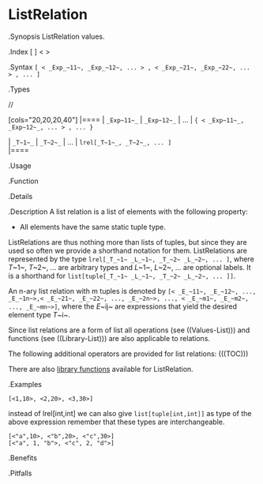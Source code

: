 # ListRelation

.Synopsis
ListRelation values.

.Index
[ ] < >

.Syntax
`[ < _Exp_~11~, _Exp_~12~, ... > , < _Exp_~21~, _Exp_~22~, ... > , ... ]`

.Types

//

[cols="20,20,20,40"]
|====
| `_Exp~11~_` |  `_Exp~12~_` |  ...  | `{ < _Exp~11~_, _Exp~12~_, ... > , ... }`  

| `_T~1~_`    |    `_T~2~_`  |  ...  |  `lrel[_T~1~_, _T~2~_, ... ]`              
|====

.Usage

.Function

.Details

.Description
A list relation is a list of elements with the following property:

*  All elements have the same static tuple type.


ListRelations are thus nothing more than lists of tuples, but since they are used so often we provide a shorthand notation for them.
ListRelations are represented by the type `lrel[_T_~1~ _L_~1~, _T_~2~ _L_~2~, ... ]`, where _T_~1~, _T_~2~, ... are arbitrary types and
_L_~1~, _L_~2~, ... are optional labels. It is a shorthand for `list[tuple[_T_~1~ _L_~1~, _T_~2~ _L_~2~, ... ]]`.

An n-ary list relation with m tuples is denoted by
 `[< _E_~11~, _E_~12~, ..., _E_~1n~>,< _E_~21~, _E_~22~, ..., _E_~2n~>, ..., < _E_~m1~, _E_~m2~, ..., _E_~mn~>]`, 
where the _E_~ij~ are expressions that yield the desired element type _T_~i~.

Since list relations are a form of list all operations (see ((Values-List))) and functions
(see ((Library-List))) are also applicable to relations.

The following additional operators are provided for list relations:
(((TOC)))

There are also [library functions]((Library:Prelude-ListRelation)) available for ListRelation.


.Examples
```rascal-shell
[<1,10>, <2,20>, <3,30>]
```
instead of lrel[int,int] we can also give `list[tuple[int,int]]` as type of the above expression
remember that these types are interchangeable.
```rascal-shell,continue
[<"a",10>, <"b",20>, <"c",30>]
[<"a", 1, "b">, <"c", 2, "d">]
```

.Benefits

.Pitfalls

